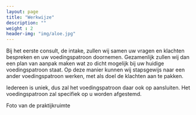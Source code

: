 ```yaml
---
layout: page
title: "Werkwijze"
description: ""
weight : 2
header-img: "img/aloe.jpg"
---
```

Bij het eerste consult, de intake, zullen wij samen uw vragen en klachten bespreken en uw voedingspatroon doornemen.
Gezamenlijk zullen wij dan een plan van aanpak maken wat zo dicht mogelijk bij uw huidige voedingspatroon staat. Op deze manier kunnen wij stapsgewijs naar een ander voedingspatroon werken, met als doel de klachten aan te pakken.

Iedereen is uniek, dus zal het voedingspatroon daar ook op aansluiten. Het voedingspatroon zal specifiek op u worden afgestemd.


<span class="text-muted">Foto van de praktijkruimte</span>
